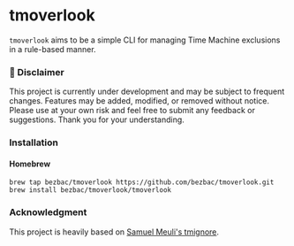 # tmoverlook

`tmoverlook` aims to be a simple CLI for managing Time Machine exclusions in a rule-based manner.

### 🚧 Disclaimer

This project is currently under development and may be subject to frequent changes. Features may be added, modified, or removed without notice. Please use at your own risk and feel free to submit any feedback or suggestions. Thank you for your understanding.

### Installation

#### Homebrew

```
brew tap bezbac/tmoverlook https://github.com/bezbac/tmoverlook.git
brew install bezbac/tmoverlook/tmoverlook
```

### Acknowledgment

This project is heavily based on [Samuel Meuli's tmignore](https://github.com/samuelmeuli/tmignore).
